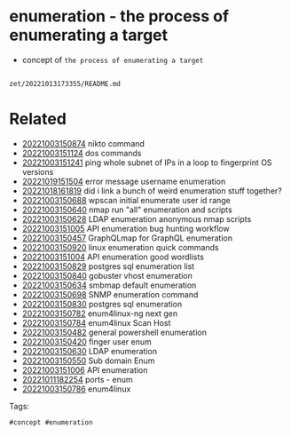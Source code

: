 # enumeration - the process of enumerating a target

- concept of `the process of enumerating a target`

```
```

` zet/20221013173355/README.md `

# Related

- [20221003150874](/zet/20221003150874/README.md) nikto command
- [20221003151124](/zet/20221003151124/README.md) dos commands
- [20221003151241](/zet/20221003151241/README.md) ping whole subnet of IPs in a loop to fingerprint OS versions
- [20221019151504](/zet/20221019151504/README.md) error message username enumeration
- [20221018161819](/zet/20221018161819/README.md) did i link a bunch of weird enumeration stuff together?
- [20221003150688](/zet/20221003150688/README.md) wpscan initial enumerate user id range
- [20221003150640](/zet/20221003150640/README.md) nmap run "all" enumeration and scripts
- [20221003150628](/zet/20221003150628/README.md) LDAP enumeration anonymous nmap scripts
- [20221003151005](/zet/20221003151005/README.md) API enumeration bug hunting workflow
- [20221003150457](/zet/20221003150457/README.md) GraphQLmap for GraphQL enumeration
- [20221003150920](/zet/20221003150920/README.md) linux enumeration quick commands
- [20221003151004](/zet/20221003151004/README.md) API enumeration good wordlists
- [20221003150829](/zet/20221003150829/README.md) postgres sql enumeration list
- [20221003150840](/zet/20221003150840/README.md) gobuster vhost enumeration
- [20221003150634](/zet/20221003150634/README.md) smbmap default enumeration
- [20221003150698](/zet/20221003150698/README.md) SNMP enumeration command
- [20221003150830](/zet/20221003150830/README.md) postgres sql enumeration
- [20221003150782](/zet/20221003150782/README.md) enum4linux-ng next gen
- [20221003150784](/zet/20221003150784/README.md) enum4linux Scan Host
- [20221003150482](/zet/20221003150482/README.md) general powershell enumeration
- [20221003150420](/zet/20221003150420/README.md) finger user enum
- [20221003150630](/zet/20221003150630/README.md) LDAP enumeration
- [20221003150550](/zet/20221003150550/README.md) Sub domain Enum
- [20221003151006](/zet/20221003151006/README.md) API enumeration
- [20221011182254](/zet/20221011182254/README.md) ports - enum
- [20221003150786](/zet/20221003150786/README.md) enum4linux

Tags:

    #concept #enumeration
